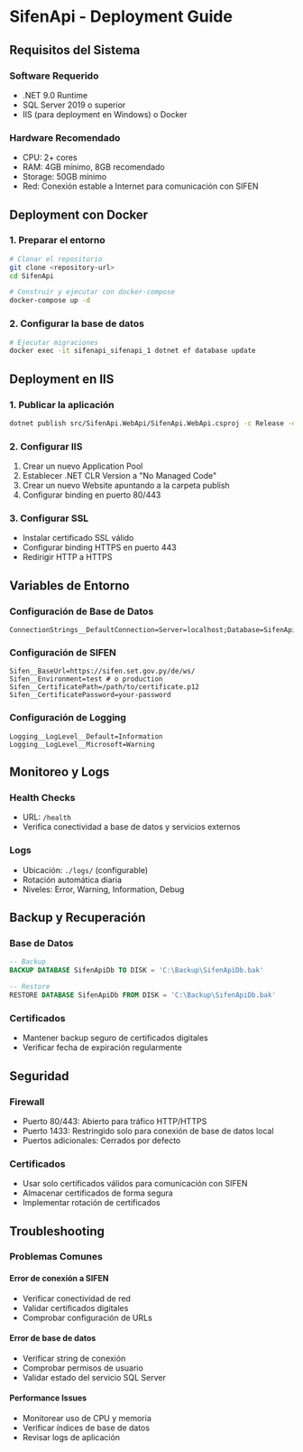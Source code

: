 # SifenApi - Deployment Guide

## Requisitos del Sistema

### Software Requerido
- .NET 9.0 Runtime
- SQL Server 2019 o superior
- IIS (para deployment en Windows) o Docker

### Hardware Recomendado
- CPU: 2+ cores
- RAM: 4GB mínimo, 8GB recomendado
- Storage: 50GB mínimo
- Red: Conexión estable a Internet para comunicación con SIFEN

## Deployment con Docker

### 1. Preparar el entorno
```bash
# Clonar el repositorio
git clone <repository-url>
cd SifenApi

# Construir y ejecutar con docker-compose
docker-compose up -d
```

### 2. Configurar la base de datos
```bash
# Ejecutar migraciones
docker exec -it sifenapi_sifenapi_1 dotnet ef database update
```

## Deployment en IIS

### 1. Publicar la aplicación
```bash
dotnet publish src/SifenApi.WebApi/SifenApi.WebApi.csproj -c Release -o ./publish
```

### 2. Configurar IIS
1. Crear un nuevo Application Pool
2. Establecer .NET CLR Version a "No Managed Code"
3. Crear un nuevo Website apuntando a la carpeta publish
4. Configurar binding en puerto 80/443

### 3. Configurar SSL
- Instalar certificado SSL válido
- Configurar binding HTTPS en puerto 443
- Redirigir HTTP a HTTPS

## Variables de Entorno

### Configuración de Base de Datos
```
ConnectionStrings__DefaultConnection=Server=localhost;Database=SifenApiDb;Trusted_Connection=true;
```

### Configuración de SIFEN
```
Sifen__BaseUrl=https://sifen.set.gov.py/de/ws/
Sifen__Environment=test # o production
Sifen__CertificatePath=/path/to/certificate.p12
Sifen__CertificatePassword=your-password
```

### Configuración de Logging
```
Logging__LogLevel__Default=Information
Logging__LogLevel__Microsoft=Warning
```

## Monitoreo y Logs

### Health Checks
- URL: `/health`
- Verifica conectividad a base de datos y servicios externos

### Logs
- Ubicación: `./logs/` (configurable)
- Rotación automática diaria
- Niveles: Error, Warning, Information, Debug

## Backup y Recuperación

### Base de Datos
```sql
-- Backup
BACKUP DATABASE SifenApiDb TO DISK = 'C:\Backup\SifenApiDb.bak'

-- Restore
RESTORE DATABASE SifenApiDb FROM DISK = 'C:\Backup\SifenApiDb.bak'
```

### Certificados
- Mantener backup seguro de certificados digitales
- Verificar fecha de expiración regularmente

## Seguridad

### Firewall
- Puerto 80/443: Abierto para tráfico HTTP/HTTPS
- Puerto 1433: Restringido solo para conexión de base de datos local
- Puertos adicionales: Cerrados por defecto

### Certificados
- Usar solo certificados válidos para comunicación con SIFEN
- Almacenar certificados de forma segura
- Implementar rotación de certificados

## Troubleshooting

### Problemas Comunes

#### Error de conexión a SIFEN
- Verificar conectividad de red
- Validar certificados digitales
- Comprobar configuración de URLs

#### Error de base de datos
- Verificar string de conexión
- Comprobar permisos de usuario
- Validar estado del servicio SQL Server

#### Performance Issues
- Monitorear uso de CPU y memoria
- Verificar índices de base de datos
- Revisar logs de aplicación